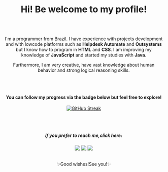 <div align=center>
<h1>Hi! Be welcome to my profile!</h1>
<br>
<br>
<p>I'm a programmer from Brazil.
I have experience with projects development and with lowcode platforms such as <strong>Helpdesk Automate</strong> and <strong>Outsystems</strong> but I know how to program in <strong>HTML</strong> and <strong>CSS</strong>.
I am improving my knowledge of <strong>JavaScript</strong> and started my studies with <strong>Java</strong>.<p>

<p>Furthermore, I am very creative, have vast knowledge about human behavior and strong logical reasoning skills.</p> 
<br>
<br>
<h4>You can follow my progress via the badge below but feel free to explore!</h4>
  
[![GitHub Streak](https://streak-stats.demolab.com?user=Lina616&theme=dracula&hide_border=true&mode=weekly)](https://git.io/streak-stats)

</div>
<br>
<br>

<div align=center>
  <h5>if you prefer to reach me,click here:</h5>
  <a href="mailto:camilaforlin616@gmail.com"><img src="https://img.shields.io/badge/Gmail-D14836?style=for-the-badge&logo=gmail&logoColor=white"></a>
  <a ><img src="https://img.shields.io/badge/WhatsApp-25D366?style=for-the-badge&logo=whatsapp&logoColor=white"></a> 
  <a ><img src="https://img.shields.io/badge/LinkedIn-0077B5?style=for-the-badge&logo=linkedin&logoColor=white"></a>
  <br>
  <br>
<p>✨Good wishes!See you!✨</p>
</div>

  <!--
**Lina616/Lina616** is a ✨ _special_ ✨ repository because its `README.md` (this file) appears on your GitHub profile.

Here are some ideas to get you started:

- 🔭 I’m currently working on ...
- 🌱 I’m currently learning ...
- 👯 I’m looking to collaborate on ...
- 🤔 I’m looking for help with ...
- 💬 Ask me about ...
- 📫 How to reach me: ...
- 😄 Pronouns: ...
- ⚡ Fun fact: ...
-->

